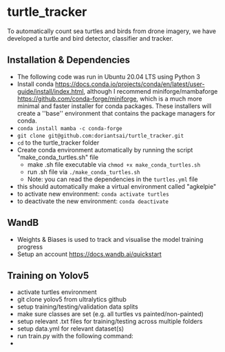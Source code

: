# turtle_tracker
To automatically count sea turtles and birds from drone imagery, we have developed a turtle and bird detector, classifier and tracker.

## Installation & Dependencies
- The following code was run in Ubuntu 20.04 LTS using Python 3
- Install conda https://docs.conda.io/projects/conda/en/latest/user-guide/install/index.html, although I recommend miniforge/mambaforge https://github.com/conda-forge/miniforge, which is a much more minimal and faster installer for conda packages. These installers will create a ''base'' environment that contains the package managers for conda.
- `conda install mamba -c conda-forge`
- `git clone git@github.com:doriantsai/turtle_tracker.git`
- `cd` to the turtle_tracker folder
- Create conda environment automatically by running the script "make_conda_turtles.sh" file
    - make .sh file executable via `chmod +x make_conda_turtles.sh`
    - run .sh file via `./make_conda_turtles.sh`
    - Note: you can read the dependencies in the `turtles.yml` file
- this should automatically make a virtual environment called "agkelpie"
- to activate new environment: `conda activate turtles`
- to deactivate the new environment: `conda deactivate`

## WandB
- Weights & Biases is used to track and visualise the model training progress
- Setup an account https://docs.wandb.ai/quickstart


## Training on Yolov5
- activate turtles environment
- git clone yolov5 from ultralytics github
- setup training/testing/validation data splits
- make sure classes are set (e.g. all turtles vs painted/non-painted)
- setup relevant .txt files for training/testing across multiple folders
- setup data.yml for relevant dataset(s)
- run train.py with the following command:
- 
